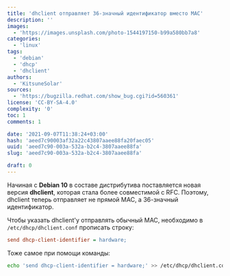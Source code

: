 ```yaml
---
title: 'dhclient отправляет 36-значный идентификатор вместо MAC'
description: ''
images:
  - 'https://images.unsplash.com/photo-1544197150-b99a580bb7a8'
categories:
  - 'linux'
tags:
  - 'debian'
  - 'dhcp'
  - 'dhclient'
authors:
  - 'KitsuneSolar'
sources:
  - 'https://bugzilla.redhat.com/show_bug.cgi?id=560361'
license: 'CC-BY-SA-4.0'
complexity: '0'
toc: 1
comments: 1

date: '2021-09-07T11:38:24+03:00'
hash: 'aeed7c90003af32a22c43807aaee88fa20faec05'
uuid: 'aeed7c90-003a-532a-b2c4-3807aaee88fa'
slug: 'aeed7c90-003a-532a-b2c4-3807aaee88fa'

draft: 0
---
```


Начиная с **Debian 10** в составе дистрибутива поставляется новая версия **dhclient**, которая стала более совместимой с RFC. Поэтому, dhclient теперь отправляет не прямой MAC, а 36-значный идентификатор.

<!--more-->

Чтобы указать dhclient'у отправлять обычный MAC, необходимо в `/etc/dhcp/dhclient.conf` прописать строку:

```ini
send dhcp-client-identifier = hardware;
```

Тоже самое при помощи команды:

```sh
echo 'send dhcp-client-identifier = hardware;' >> /etc/dhcp/dhclient.conf
```
